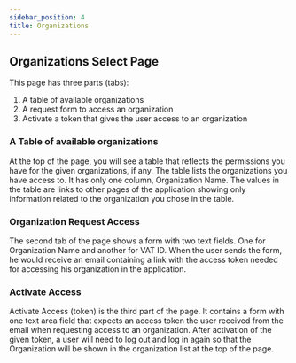 ```yaml
---
sidebar_position: 4
title: Organizations
---
```


## Organizations Select Page


This page has three parts (tabs):
1. A table of available organizations
2. A request form to access an organization
3. Activate a token that gives the user access to an organization


### A Table of available organizations

At the top of the page, you will see a table that reflects the permissions you have for the given organizations, if any.
The table lists the organizations you have access to. It has only one column, Organization Name. The values in the table are links to other pages of the application showing only information related to the organization you chose in the table.

### Organization Request Access 

The second tab of the page shows a form with two text fields. One for Organization Name and another for VAT ID. When the user sends the form, he would receive an email containing a link with the access token needed for accessing his organization in the application.

### Activate Access

Activate Access (token) is the third part of the page. It contains a form with one text area field that expects an access token the user received from the email when requesting access to an organization. After activation of the given token, a user will need to log out and log in again so that the Organization will be shown in the organization list at the top of the page. 
